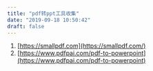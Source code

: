 ```yaml
---
title: "pdf转ppt工具收集"
date: "2019-09-18 10:50:42"
draft: false
---
```

1. [https://smallpdf.com](https://smallpdf.com/)
2. [https://www.pdfpai.com/pdf-to-powerpoint](https://www.pdfpai.com/pdf-to-powerpoint)

